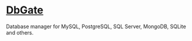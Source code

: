 # [DbGate](https://github.com/dbgate/dbgate)

Database manager for MySQL, PostgreSQL, SQL Server, MongoDB, SQLite and others.
